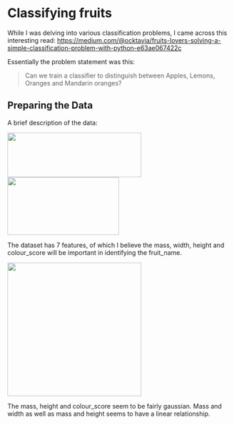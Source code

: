 # Classifying fruits
While I was delving into various classification problems, I came across this interesting read: https://medium.com/@ocktavia/fruits-lovers-solving-a-simple-classification-problem-with-python-e63ae067422c

Essentially the problem statement was this:
> Can we train a classifier to distinguish between Apples, Lemons, Oranges and Mandarin oranges?

## Preparing the Data

A brief description of the data:

<img src="https://github.com/jjasim/fruits-classification-with-npp/blob/main/images/data.PNG" width="300" height="100">
<img src="https://github.com/jjasim/fruits-classification-with-npp/blob/main/images/Table.PNG" width="250" height="130">

The dataset has 7 features, of which I believe the mass, width, height and colour_score will be important in identifying the fruit_name. 

<img src="https://github.com/jjasim/fruits-classification-with-npp/blob/main/images/distributions.png" width="300" height="300">

The mass, height and colour_score seem to be fairly gaussian. Mass and width as well as mass and height seems to have a linear relationship.
